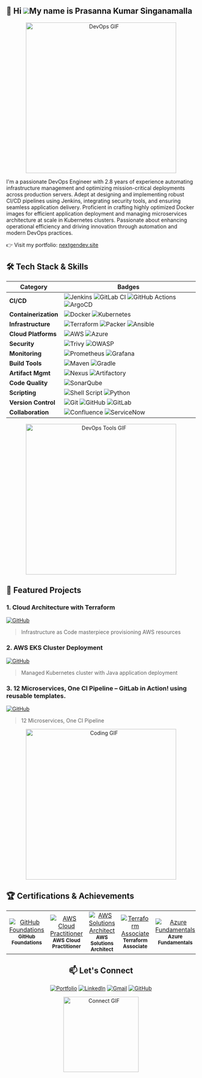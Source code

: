 ## 🚀 Hi ![](https://user-images.githubusercontent.com/18350557/176309783-0785949b-9127-417c-8b55-ab5a4333674e.gif)My name is Prasanna Kumar Singanamalla

<div align="center">
  <img src="https://media.giphy.com/media/qgQUggAC3Pfv687qPC/giphy.gif" width="400" alt="DevOps GIF">
</div>

I'm a passionate DevOps Engineer with 2.8 years of experience automating infrastructure management and optimizing mission-critical deployments across production servers. Adept at designing and implementing robust CI/CD pipelines using Jenkins, integrating security tools, and ensuring seamless application delivery. Proficient in crafting highly optimized Docker images for efficient application deployment and managing microservices architecture at scale in Kubernetes clusters. Passionate about enhancing operational efficiency and driving innovation through automation and modern DevOps practices.

👉 Visit my portfolio: [nextgendev.site](https://nextgendev.site/)


## 🛠️ Tech Stack & Skills

<div align="center">
    
| Category               | Badges                                                                                                                                                                                                                                                                                                                                                                                                                                                                                                                                                                                                 |
|------------------------|-------------------------------------------------------------------------------------------------------------------------------------------------------------------------------------------------------------------------------------------------------------------------------------------------------------------------------------------------------------------------------------------------------------------------------------------------------------------------------------------------------------------------------------------------------------------------------------------------------|
| **CI/CD**              | ![Jenkins](https://img.shields.io/badge/Jenkins-D24939?style=for-the-badge&logo=Jenkins&logoColor=white) ![GitLab CI](https://img.shields.io/badge/GitLab_CI-FCA121?style=for-the-badge&logo=gitlab&logoColor=white) ![GitHub Actions](https://img.shields.io/badge/GitHub_Actions-2088FF?style=for-the-badge&logo=github-actions&logoColor=white) ![ArgoCD](https://img.shields.io/badge/ArgoCD-EF7B4D?style=for-the-badge&logo=argo&logoColor=white)                                                                                                                                                  |
| **Containerization**   | ![Docker](https://img.shields.io/badge/Docker-2496ED?style=for-the-badge&logo=docker&logoColor=white) ![Kubernetes](https://img.shields.io/badge/Kubernetes-326CE5?style=for-the-badge&logo=kubernetes&logoColor=white)                                                                                                                                                           |
| **Infrastructure**     | ![Terraform](https://img.shields.io/badge/Terraform-7B42BC?style=for-the-badge&logo=terraform&logoColor=white) ![Packer](https://img.shields.io/badge/Packer-02A8EF?style=for-the-badge&logo=packer&logoColor=white) ![Ansible](https://img.shields.io/badge/Ansible-EE0000?style=for-the-badge&logo=ansible&logoColor=white)                                                                                                                                                                                                                                                                          |
| **Cloud Platforms**    | ![AWS](https://img.shields.io/badge/AWS-FF9900?style=for-the-badge&logo=amazon-aws&logoColor=white) ![Azure](https://img.shields.io/badge/Azure-0089D6?style=for-the-badge&logo=microsoft-azure&logoColor=white)                                                                                                                                                                                                                                                                                                                                                                                      |
| **Security**          | ![Trivy](https://img.shields.io/badge/Trivy-1904DA?style=for-the-badge) ![OWASP](https://img.shields.io/badge/OWASP-000000?style=for-the-badge&logo=owasp&logoColor=white)                                                                                                                                                                                                                                                                                                                                                                                                                            |
| **Monitoring**        | ![Prometheus](https://img.shields.io/badge/Prometheus-E6522C?style=for-the-badge&logo=prometheus&logoColor=white) ![Grafana](https://img.shields.io/badge/Grafana-F46800?style=for-the-badge&logo=grafana&logoColor=white)                                                                                                                                                                                                             |
| **Build Tools**       | ![Maven](https://img.shields.io/badge/Maven-C71A36?style=for-the-badge&logo=apache-maven&logoColor=white) ![Gradle](https://img.shields.io/badge/Gradle-02303A?style=for-the-badge&logo=gradle&logoColor=white)                                                                                                                                                                                                                                                                                                                                                                                       |
| **Artifact Mgmt**     | ![Nexus](https://img.shields.io/badge/Nexus-41B883?style=for-the-badge&logo=sonatype&logoColor=white) ![Artifactory](https://img.shields.io/badge/Artifactory-41B883?style=for-the-badge&logo=jfrog&logoColor=white)                                                                                                                                                                                                                                                                                                                                                                                  |
| **Code Quality**      | ![SonarQube](https://img.shields.io/badge/SonarQube-4E9BCD?style=for-the-badge&logo=sonarqube&logoColor=white)                                                                                                                                                                                                                                                                                                                                                                                                                                                                                       |
| **Scripting**         | ![Shell Script](https://img.shields.io/badge/Shell_Script-4EAA25?style=for-the-badge&logo=gnu-bash&logoColor=white) ![Python](https://img.shields.io/badge/Python-3776AB?style=for-the-badge&logo=python&logoColor=white)                                                                                                                                                                                                                                                                                                                                                                             |
| **Version Control**   | ![Git](https://img.shields.io/badge/Git-F05032?style=for-the-badge&logo=git&logoColor=white) ![GitHub](https://img.shields.io/badge/GitHub-181717?style=for-the-badge&logo=github&logoColor=white) ![GitLab](https://img.shields.io/badge/GitLab-FCA121?style=for-the-badge&logo=gitlab&logoColor=white)                                                                                                                                                                                                                                                                                               |
| **Collaboration**     | ![Confluence](https://img.shields.io/badge/Confluence-172B4D?style=for-the-badge&logo=confluence&logoColor=white) ![ServiceNow](https://img.shields.io/badge/ServiceNow-81B1D3?style=for-the-badge&logo=servicenow&logoColor=white)                                                                                                                                                                                                                                                                    |

</div>

<div align="center">
  <img src="https://media.giphy.com/media/jSKBmKkvo2dPQQtsR1/giphy.gif" width="400" alt="DevOps Tools GIF">
</div>


## 🌟 Featured Projects

### 1. Cloud Architecture with Terraform
[![GitHub](https://img.shields.io/badge/View_Project-181717?style=for-the-badge&logo=github&logoColor=white)](https://github.com/spkumar17/about_Project2.git)
> Infrastructure as Code masterpiece provisioning AWS resources

### 2. AWS EKS Cluster Deployment
[![GitHub](https://img.shields.io/badge/View_Project-181717?style=for-the-badge&logo=github&logoColor=white)](https://github.com/spkumar17/about_project1.git)
> Managed Kubernetes cluster with Java application deployment
 
### 3. 12 Microservices, One CI Pipeline – GitLab in Action! using reusable templates.
[![GitHub](https://img.shields.io/badge/View_Project-181717?style=for-the-badge&logo=github&logoColor=white)](https://github.com/spkumar17/Project3.git)
> 12 Microservices, One CI Pipeline

<div align="center">
  <img src="https://media.giphy.com/media/L8K62iTDkzGX6/giphy.gif" width="400" alt="Coding GIF">
</div>

## 🏆 Certifications & Achievements

<div align="center">
  
<table>
  <tr>
    <td align="center" width="150">
      <a href="https://www.credly.com/badges/32a05e77-36cc-4826-849f-064db7d3bdb7/public_url">
        <img src="https://img.shields.io/badge/GitHub_Foundations-008CFF?style=for-the-badge&logo=github&logoColor=white&labelColor=121011" alt="GitHub Foundations">
      </a>
      <br>
      <sub><b>GitHub Foundations</b></sub>
    </td>
    <td align="center" width="150">
      <a href="https://www.credly.com/badges/1febcf31-c992-4795-85b1-a88fc453d29d/public_url">
        <img src="https://img.shields.io/badge/AWS_Cloud_Practitioner-5A6E64?style=for-the-badge&logo=amazon-aws&logoColor=white&labelColor=121011" alt="AWS Cloud Practitioner">
      </a>
      <br>
      <sub><b>AWS Cloud Practitioner</b></sub>
    </td>
    <td align="center" width="150">
      <a href="https://www.credly.com/badges/f1ab51b1-0430-4afc-a155-e4374124df4f/public_url">
        <img src="https://img.shields.io/badge/AWS_Solutions_Architect-FF9900?style=for-the-badge&logo=amazon-aws&logoColor=white&labelColor=121011" alt="AWS Solutions Architect">
      </a>
      <br>
      <sub><b>AWS Solutions Architect</b></sub>
    </td>
    <td align="center" width="150">
      <a href="https://www.credly.com/badges/4ba870d8-61eb-4ffe-af28-a2ec0bdf37b6/public_url">
        <img src="https://img.shields.io/badge/Terraform_Associate-5C4EE5?style=for-the-badge&logo=terraform&logoColor=white&labelColor=121011" alt="Terraform Associate">
      </a>
      <br>
      <sub><b>Terraform Associate</b></sub>
    </td>
  <td align="center" width="150">
    <a href="https://learn.microsoft.com/api/credentials/share/en-us/PrasannaKumarSinganamalla-1172/38749FC6F51C9725?sharingId=485F5EDA390C0BAD">
      <img src="https://img.shields.io/badge/Azure_Fundamentals-0078D4?style=for-the-badge&logo=microsoft-azure&logoColor=white&labelColor=121011" alt="Azure Fundamentals">
    </a>
    <br>
    <sub><b>Azure Fundamentals</b></sub>
  </td>
  </tr>
</table>


## 📫 Let's Connect

[![Portfolio](https://img.shields.io/badge/Portfolio-000000?style=for-the-badge&logo=google-chrome&logoColor=white)](https://nextgendev.site)
[![LinkedIn](https://img.shields.io/badge/LinkedIn-0A66C2?style=for-the-badge&logo=linkedin&logoColor=white)](https://www.linkedin.com/in/prasanna-kumar-singanamalla/)
[![Gmail](https://img.shields.io/badge/Email-D14836?style=for-the-badge&logo=gmail&logoColor=white)](mailto:prasannakumarsinganamalla@gmail.com)
[![GitHub](https://img.shields.io/badge/GitHub-181717?style=for-the-badge&logo=github&logoColor=white)](https://github.com/spkumar17)

<div align="center">
  <img src="https://media.giphy.com/media/jRf5fsn8G6YaogAWxn/giphy.gif" width="200" alt="Connect GIF">
</div>
